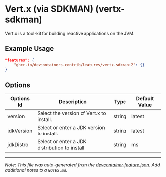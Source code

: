 

# Vert.x (via SDKMAN) (vertx-sdkman)

Vert.x is a tool-kit for building reactive applications on the JVM.

## Example Usage

```json
"features": {
    "ghcr.io/devcontainers-contrib/features/vertx-sdkman:2": {}
}
```

## Options

| Options Id | Description | Type | Default Value |
|-----|-----|-----|-----|
| version | Select the version of Vert.x to install. | string | latest |
| jdkVersion | Select or enter a JDK version to install. | string | latest |
| jdkDistro | Select or enter a JDK distribution to install | string | ms |



---

_Note: This file was auto-generated from the [devcontainer-feature.json](https://github.com/devcontainers-contrib/features/blob/main/src/vertx-sdkman/devcontainer-feature.json).  Add additional notes to a `NOTES.md`._
